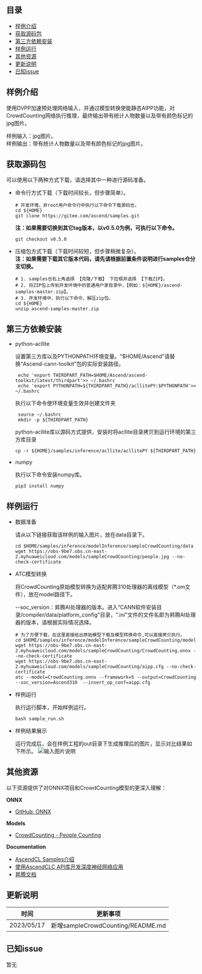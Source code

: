 ## 目录

  - [样例介绍](#样例介绍)
  - [获取源码包](#获取源码包)  
  - [第三方依赖安装](#第三方依赖安装)
  - [样例运行](#样例运行)
  - [其他资源](#其他资源)
  - [更新说明](#更新说明)
  - [已知issue](#已知issue)
    
## 样例介绍

使用DVPP加速预处理网络输入，并通过模型转换使能静态AIPP功能，对CrowdCounting网络执行推理，最终输出带有统计人物数量以及带有颜色标记的jpg图片。
  
样例输入：jpg图片。    
样例输出：带有统计人物数量以及带有颜色标记的jpg图片。

## 获取源码包
    
 可以使用以下两种方式下载，请选择其中一种进行源码准备。

 - 命令行方式下载（下载时间较长，但步骤简单）。

   ```    
   # 开发环境，非root用户命令行中执行以下命令下载源码仓。    
   cd ${HOME}     
   git clone https://gitee.com/ascend/samples.git
   ```
   **注：如果需要切换到其它tag版本，以v0.5.0为例，可执行以下命令。**
   ```
   git checkout v0.5.0
   ```   
 - 压缩包方式下载（下载时间较短，但步骤稍微复杂）。   
   **注：如果需要下载其它版本代码，请先请根据前置条件说明进行samples仓分支切换。**   
   ``` 
   # 1. samples仓右上角选择 【克隆/下载】 下拉框并选择 【下载ZIP】。    
   # 2. 将ZIP包上传到开发环境中的普通用户家目录中，【例如：${HOME}/ascend-samples-master.zip】。     
   # 3. 开发环境中，执行以下命令，解压zip包。     
   cd ${HOME}    
   unzip ascend-samples-master.zip
   ```

## 第三方依赖安装

- python-acllite

   设置第三方库以及PYTHONPATH环境变量。“$HOME/Ascend”请替换“Ascend-cann-toolkit”包的实际安装路径。
    
   ```   
    echo 'export THIRDPART_PATH=$HOME/Ascend/ascend-toolkit/latest/thirdpart'>> ~/.bashrc    
    echo 'export PYTHONPATH=${THIRDPART_PATH}/acllitePY:$PYTHONPATH'>> ~/.bashrc
   ```

   执行以下命令使环境变量生效并创建文件夹
   
   ```     
    source ~/.bashrc
    mkdir -p ${THIRDPART_PATH}
   ```

   python-acllite库以源码方式提供，安装时将acllite目录拷贝到运行环境的第三方库目录

    ```
    cp -r ${HOME}/samples/inference/acllite/acllitePY ${THIRDPART_PATH}

    ```   

 - numpy

   执行以下命令安装numpy库。
   ```
   pip3 install numpy
   ``` 

## 样例运行

  - 数据准备

    请从以下链接获取该样例的输入图片，放在data目录下。
        
    ```    
    cd $HOME/samples/inference/modelInference/sampleCrowdCounting/data
    wget https://obs-9be7.obs.cn-east-2.myhuaweicloud.com/models/sampleCrowdCounting/people.jpg --no-check-certificate
    ```

  - ATC模型转换

    将CrowdCounting原始模型转换为适配昇腾310处理器的离线模型（\*.om文件），放在model路径下。
    
    --soc_version：昇腾AI处理器的版本。进入“CANN软件安装目录/compiler/data/platform_config”目录，".ini"文件的文件名即为昇腾AI处理器的版本，请根据实际情况选择。

    ```
    # 为了方便下载，在这里直接给出原始模型下载及模型转换命令,可以直接拷贝执行。
    cd $HOME/samples/inference/modelInference/sampleCrowdCounting/model
    wget https://obs-9be7.obs.cn-east-2.myhuaweicloud.com/models/sampleCrowdCounting/CrowdCounting.onnx --no-check-certificate
    wget https://obs-9be7.obs.cn-east-2.myhuaweicloud.com/models/sampleCrowdCounting/aipp.cfg --no-check-certificate
    atc --model=CrowdCounting.onnx --framework=5 --output=CrowdCounting --soc_version=Ascend310  --insert_op_conf=aipp.cfg                                                                     
    ```

  - 样例运行
    

    执行运行脚本，开始样例运行。
    ```
    bash sample_run.sh
    ```
  - 样例结果展示
    
    运行完成后，会在样例工程的out目录下生成推理后的图片，显示对比结果如下所示。
   ![输入图片说明](https://obs-9be7.obs.myhuaweicloud.com/models/sampleCrowdCounting/result.jpg "image-20211028101534905.png")
   

## 其他资源

以下资源提供了对ONNX项目和CrowdCounting模型的更深入理解：

**ONNX**
- [GitHub: ONNX](https://github.com/onnx/onnx)

**Models**
- [CrowdCounting - People Counting](https://github.com/cvlab-stonybrook/DM-Count)

**Documentation**
- [AscendCL Samples介绍](../README_CN.md)
- [使用AscendCLC API库开发深度神经网络应用](https://www.hiascend.com/document/detail/zh/CANNCommunityEdition/600alpha006/infacldevg/aclcppdevg/aclcppdevg_000000.html)
- [昇腾文档](https://www.hiascend.com/document?tag=community-developer)

## 更新说明
  | 时间 | 更新事项 |
|----|------|
| 2023/05/17 | 新增sampleCrowdCounting/README.md |
  

## 已知issue

  暂无